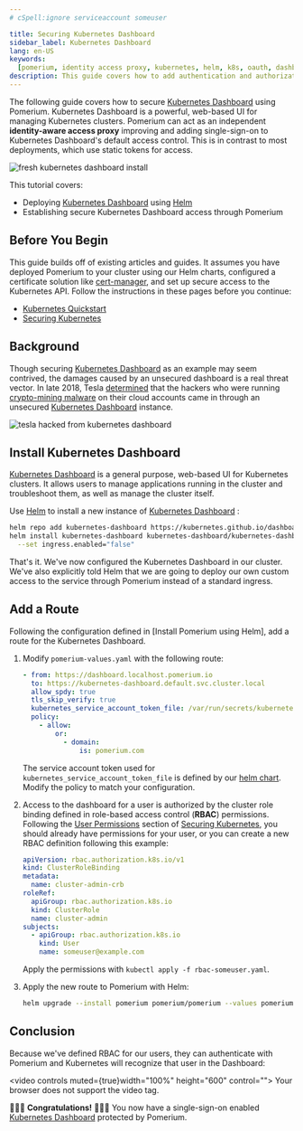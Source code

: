 ```yaml
---
# cSpell:ignore serviceaccount someuser

title: Securing Kubernetes Dashboard
sidebar_label: Kubernetes Dashboard
lang: en-US
keywords:
  [pomerium, identity access proxy, kubernetes, helm, k8s, oauth, dashboard]
description: This guide covers how to add authentication and authorization to kubernetes dashboard using single-sing-on, pomerium, helm, and letsencrypt certificates.
---
```


The following guide covers how to secure [Kubernetes Dashboard] using Pomerium. Kubernetes Dashboard is a powerful, web-based UI for managing Kubernetes clusters. Pomerium can act as an independent **identity-aware access proxy** improving and adding single-sign-on to Kubernetes Dashboard's default access control. This is in contrast to most deployments, which use static tokens for access.

![fresh kubernetes dashboard install](img/k8s-fresh-dashboard.png)

This tutorial covers:

- Deploying [Kubernetes Dashboard] using [Helm]
- Establishing secure Kubernetes Dashboard access through Pomerium

## Before You Begin

This guide builds off of existing articles and guides. It assumes you have deployed Pomerium to your cluster using our Helm charts, configured a certificate solution like [cert-manager], and set up secure access to the Kubernetes API. Follow the instructions in these pages before you continue:

- [Kubernetes Quickstart]
- [Securing Kubernetes]

## Background

Though securing [Kubernetes Dashboard] as an example may seem contrived, the damages caused by an unsecured dashboard is a real threat vector. In late 2018, Tesla [determined](https://redlock.io/blog/cryptojacking-tesla) that the hackers who were running [crypto-mining malware](https://arstechnica.com/information-technology/2018/02/tesla-cloud-resources-are-hacked-to-run-cryptocurrency-mining-malware/) on their cloud accounts came in through an unsecured [Kubernetes Dashboard] instance.

![tesla hacked from kubernetes dashboard](img/k8s-tesla-hacked.png)

## Install Kubernetes Dashboard

[Kubernetes Dashboard] is a general purpose, web-based UI for Kubernetes clusters. It allows users to manage applications running in the cluster and troubleshoot them, as well as manage the cluster itself.

Use [Helm] to install a new instance of [Kubernetes Dashboard] :

```bash
helm repo add kubernetes-dashboard https://kubernetes.github.io/dashboard/
helm install kubernetes-dashboard kubernetes-dashboard/kubernetes-dashboard\
  --set ingress.enabled="false"
```

That's it. We've now configured the Kubernetes Dashboard in our cluster. We've also explicitly told Helm that we are going to deploy our own custom access to the service through Pomerium instead of a standard ingress.

## Add a Route

Following the configuration defined in [Install Pomerium using Helm], add a route for the Kubernetes Dashboard.

1. Modify `pomerium-values.yaml` with the following route:

   ```yaml title="pomerium-values.yaml"
   - from: https://dashboard.localhost.pomerium.io
     to: https://kubernetes-dashboard.default.svc.cluster.local
     allow_spdy: true
     tls_skip_verify: true
     kubernetes_service_account_token_file: /var/run/secrets/kubernetes.io/serviceaccount/token
     policy:
       - allow:
           or:
             - domain:
                 is: pomerium.com
   ```

   The service account token used for `kubernetes_service_account_token_file` is defined by our [helm chart]. Modify the policy to match your configuration.

1. Access to the dashboard for a user is authorized by the cluster role binding defined in role-based access control (**RBAC**) permissions. Following the [User Permissions] section of [Securing Kubernetes], you should already have permissions for your user, or you can create a new RBAC definition following this example:

   ```yaml title="rbac-someuser.yaml"
   apiVersion: rbac.authorization.k8s.io/v1
   kind: ClusterRoleBinding
   metadata:
     name: cluster-admin-crb
   roleRef:
     apiGroup: rbac.authorization.k8s.io
     kind: ClusterRole
     name: cluster-admin
   subjects:
     - apiGroup: rbac.authorization.k8s.io
       kind: User
       name: someuser@example.com
   ```

   Apply the permissions with `kubectl apply -f rbac-someuser.yaml`.

1. Apply the new route to Pomerium with Helm:

   ```bash
   helm upgrade --install pomerium pomerium/pomerium --values pomerium-values.yaml
   ```

## Conclusion

Because we've defined RBAC for our users, they can authenticate with Pomerium and Kubernetes will recognize that user in the Dashboard:

<video controls muted={true}width="100%" height="600" control=""><source src="/k8s-dashboard-user.mp4" type="video/mp4"/> Your browser does not support the video tag. </video>

🎉🍾🎊 **Congratulations!** 🎉🍾🎊 You now have a single-sign-on enabled [Kubernetes Dashboard] protected by Pomerium.

[cert-manager]: https://cert-manager.io/docs/
[helm chart]: https://github.com/pomerium/pomerium-helm
[helm]: https://helm.sh
[kubernetes quickstart]: /docs/kubernetes/quickstart
[kubernetes dashboard]: https://kubernetes.io/docs/tasks/access-application-cluster/web-ui-dashboard/
[securing kubernetes]: /docs/guides/kubernetes.md
[user permissions]: /docs/guides/kubernetes.md#user-permissions
